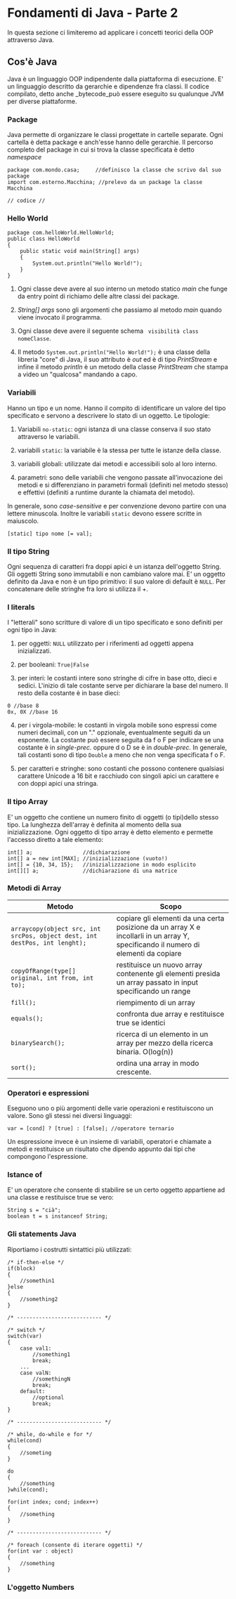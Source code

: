 # Fondamenti di Java - Parte 2

In questa sezione ci limiteremo ad applicare i concetti teorici della OOP attraverso Java.

## **Cos'è Java**
Java è un linguaggio OOP indipendente dalla piattaforma di esecuzione. E' un linguaggio descritto da gerarchie e dipendenze fra classi. Il codice compilato, detto anche _bytecode_può essere eseguito su qualunque JVM per diverse piattaforme.  

### **Package**
Java permette di organizzare le classi progettate in cartelle separate. Ogni cartella è detta package e anch'esse hanno delle gerarchie. Il percorso completo del package in cui si trova la classe specificata è detto _namespace_
```
package com.mondo.casa;     //definisco la classe che scrivo dal suo package
import com.esterno.Macchina; //prelevo da un package la classe Macchina

// codice //
```


### **Hello World**
```
package com.helloWorld.HelloWorld;
public class HelloWorld
{
    public static void main(String[] args)
    {
        System.out.println("Hello World!");
    }
}
```
1. Ogni classe deve avere al suo interno un metodo statico _main_ che funge da entry point di richiamo delle altre classi dei package.

2. _String[] args_ sono gli argomenti che passiamo al metodo _main_ quando viene invocato il programma.

3. Ogni classe deve avere il seguente schema ``` visibilità class nomeClasse```.

4. Il metodo ``` System.out.println("Hello World!"); ``` è una classe della libreria "core" di Java, il suo attributo è _out_ ed è di tipo _PrintStream_ e infine il metodo _println_ è un metodo della classe _PrintStream_ che stampa a video un "qualcosa" mandando a capo.  


### **Variabili**
Hanno un tipo e un nome. Hanno il compito di identificare un valore del tipo specificato e servono a descrivere lo stato di un oggetto. Le tipologie:  
1. Variabili ```no-static```: ogni istanza di una classe conserva il suo stato attraverso le variabili.

2. variabili ```static```: la variabile è la stessa per tutte le istanze della classe.

3. variabili globali: utilizzate dai metodi e accessibili solo al loro interno.

4. parametri: sono delle variabili che vengono passate all'invocazione dei metodi e si differenziano in parametri formali (definiti nel metodo stesso) e effettivi (definiti a runtime durante la chiamata del metodo).
  
In generale, sono _case-sensitive_ e per convenzione devono partire con una lettere minuscola. Inoltre le variabili ```static``` devono essere scritte in maiuscolo.  
```
[static] tipo nome [= val];
```

### **Il tipo String**
Ogni sequenza di caratteri fra doppi apici è un istanza dell'oggetto String. Gli oggetti String sono immutabili e non cambiano valore mai. E' un oggetto definito da Java e non è un tipo primitivo: il suo valore di default è ```NULL```. Per concatenare delle stringhe fra loro si utilizza il +.  


### **I literals**
I "letterali" sono scritture di valore di un tipo specificato e sono definiti per ogni tipo in Java:
1. per oggetti: ```NULL``` utilizzato per i riferimenti ad oggetti appena inizializzati.

2. per booleani: ```True|False```

3. per interi: le costanti intere sono stringhe di cifre in base otto, dieci e sedici. L'inizio di tale costante serve per dichiarare la base del numero. Il resto della costante è in base dieci:
``` 
0 //base 8
0x, 0X //base 16
``` 
4. per i virgola-mobile: le costanti in virgola mobile sono espressi come numeri decimali, con un "." opzionale, eventualmente seguiti da un esponente. La costante può essere seguita da f o F per indicare se una costante è in _single-prec._ oppure d o D se è in _double-prec._ In generale, tali costanti sono di tipo ```Double``` a meno che non venga specificata f o F.

5. per caratteri e stringhe: sono costanti che possono contenere qualsiasi carattere Unicode a 16 bit e racchiudo con singoli apici un carattere e con doppi apici una stringa.  


### **Il tipo Array**
E' un oggetto che contiene un numero finito di oggetti (o tipi)dello stesso tipo. La lunghezza dell'array è definita al momento della sua inizializzazione. Ogni oggetto di tipo array è detto elemento e permette l'accesso diretto a tale elemento:
```
int[] a;                //dichiarazione
int[] a = new int[MAX]; //inizializzazione (vuoto!)
int[] = {10, 34, 15};   //inizializzazione in modo esplicito
int[][] a;              //dichiarazione di una matrice
```


### **Metodi di Array**
Metodo | Scopo
---- | ----
```arraycopy(object src, int srcPos, object dest, int destPos, int lenght);``` | copiare gli elementi da una certa posizione da un array X e incollarli in un array Y, specificando il numero di elementi da copiare
```copyOfRange(type[] original, int from, int to);``` | restituisce un nuovo array contenente gli elementi presida un array passato in input specificando un range
```fill();``` | riempimento di un array
```equals();``` |  confronta due array e restituisce true se identici
```binarySearch();``` | ricerca di un elemento in un array per mezzo della ricerca binaria. O(log(n))
```sort();``` | ordina una array in modo crescente.


### **Operatori e espressioni**
Eseguono uno o più argomenti delle varie operazioni e restituiscono un valore. Sono gli stessi nei diversi linguaggi:
``` 
var = [cond] ? [true] : [false]; //operatore ternario
```
Un espressione invece è un insieme di variabili, operatori e chiamate a metodi e restituisce un risultato che dipendo appunto dai tipi che compongono l'espressione.

### **Istance of**
E' un operatore che consente di stabilire se un certo oggetto appartiene ad una classe e restituisce true se vero:
```
String s = "cià";
boolean t = s instanceof String;
```

### **Gli statements Java**
Riportiamo i costrutti sintattici più utilizzati:
```
/* if-then-else */
if(block)
{
    //somethin1
}else
{
    //something2
}

/* --------------------------- */

/* switch */
switch(var)
{
    case val1:
        //something1
        break;
    ...
    case valN:
        //somethingN
        break;
    default:
        //optional
        break;
}

/* --------------------------- */

/* while, do-while e for */
while(cond)
{
    //someting
}

do
{
    //something
}while(cond);

for(int index; cond; index++)
{
    //something
}

/* --------------------------- */

/* foreach (consente di iterare oggetti) */
for(int var : object)
{
    //something
}
```  


### **L'oggetto Numbers**
